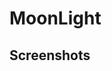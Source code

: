 # MoonLight


Screenshots
-----------
<img width="25%">
<src="https://user-images.githubusercontent.com/8223082/49925785-3f7ae600-fefd-11e8-9fe3-36ab7f8f7be5.png">
</img>

